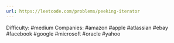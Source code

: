 ```yaml
---
url: https://leetcode.com/problems/peeking-iterator
---
```


Difficulty: #medium
Companies: #amazon #apple #atlassian #ebay #facebook #google #microsoft #oracle #yahoo